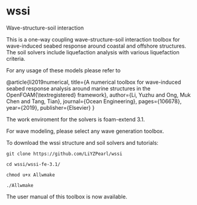 # wssi
Wave-structure-soil interaction 

This is a one-way coupling wave-structure-soil interaction toolbox for wave-induced seabed response around coastal and offshore structures. The soil solvers include liquefaction analysis with various liquefaction criteria. 

For any usage of these models please refer to

@article{li2019numerical,
  title={A numerical toolbox for wave-induced seabed response analysis around marine structures in the OpenFOAM{\textregistered} framework},
  author={Li, Yuzhu and Ong, Muk Chen and Tang, Tian},
  journal={Ocean Engineering},
  pages={106678},
  year={2019},
  publisher={Elsevier}
}

The work enviroment for the solvers is foam-extend 3.1.

For wave modeling, please select any wave generation toolbox.

To download the wssi structure and soil solvers and tutorials:

    git clone https://github.com/LiYZPearl/wssi

    cd wssi/wssi-fe-3.1/

    chmod u+x Allwmake

    ./Allwmake


The user manual of this toolbox is now available.
